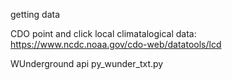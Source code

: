 getting data

CDO point and click
local climatalogical data:
https://www.ncdc.noaa.gov/cdo-web/datatools/lcd

WUnderground api
py_wunder_txt.py
